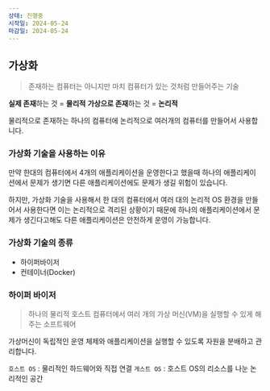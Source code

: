 ```yaml
---
상태: 진행중
시작일: 2024-05-24
마감일: 2024-05-24
---
```

## 가상화
> 존재하는 컴퓨터는 아니지만 마치 컴퓨터가 있는 것처럼 만들어주는 기술

**실제 존재**하는 것 = **물리적**
**가상으로 존재**하는 것 = **논리적**

물리적으로 존재하는 하나의 컴퓨터에 논리적으로 여러개의 컴퓨터를 만들어서 사용합니다.

### 가상화 기술을 사용하는 이유
만약 한대의 컴퓨터에서 4개의 애플리케이션을 운영한다고 했을때 하나의 애플리케이션에서 문제가 생기면 다른 애플리케이션에도 문제가 생길 위험이 있습니다.

하지만, 가상화 기술을 사용해서 한 대의 컴퓨터에서 여러 대의  논리적 OS 환경을 만들어서 사용한다면 이는 논리적으로 격리된 상황이기 때문에 하나의 애플리케이션에서 문제가 생긴다고해도 다른 애플리케이션은 안전하게 운영이 가능합니다.

### 가상화 기술의 종류
- 하이퍼바이저
- 컨테이너(Docker)

### 하이퍼 바이저 
> 하나의 물리적 호스트 컴퓨터에서  여러 개의 가상 머신(VM)을 실행할 수 있게 해주는 소프트웨어

가상머신이 독립적인 운영 체제와 애플리케이션을 실행할 수 있도록 자원을 분배하고 관리합니다.

`호스트 OS` : 물리적인 하드웨어와 직접 연결
`게스트 OS` : 호스트 OS의 리소스를 나눈 논리적인 공간


